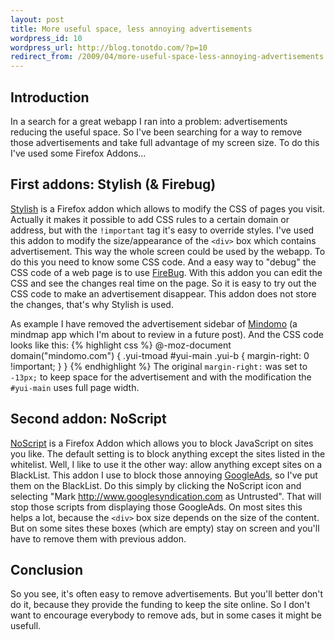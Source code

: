 ```yaml
---
layout: post
title: More useful space, less annoying advertisements
wordpress_id: 10
wordpress_url: http://blog.tonotdo.com/?p=10
redirect_from: /2009/04/more-useful-space-less-annoying-advertisements
---
```


## Introduction
In a search for a great webapp I ran into a problem: advertisements reducing the useful space. So I've been searching for a way to remove those advertisements and take full advantage of my screen size.
To do this I've used some Firefox Addons...

## First addons: Stylish (& Firebug)
[Stylish](https://addons.mozilla.org/en-US/firefox/addon/2108) is a Firefox addon which allows to modify the CSS of pages you visit. Actually it makes it possible to add CSS rules to a certain domain or address, but with the `!important` tag it's easy to override styles.
I've used this addon to modify the size/appearance of the `<div>` box which contains advertisement. This way the whole screen could be used by the webapp.
To do this you need to know some CSS code. And a easy way to "debug" the CSS code of a web page is to use [FireBug](https://addons.mozilla.org/en-US/firefox/addon/1843). With this addon you can edit the CSS and see the changes real time on the page. So it is easy to try out the CSS code to make an advertisement disappear. This addon does not store the changes, that's why Stylish is used.

As example I have removed the advertisement sidebar of [Mindomo](http://www.mindomo.com) (a mindmap app which I'm about to review in a future post). And the CSS code looks like this:
{% highlight css %}
@-moz-document domain("mindomo.com") {
   .yui-tmoad #yui-main .yui-b {
      margin-right: 0 !important;
   }
}
{% endhighlight %}
The original `margin-right:` was set to `-13px;` to keep space for the advertisement and with the modification the `#yui-main` uses full page width.

## Second addon: NoScript
[NoScript](https://addons.mozilla.org/en-US/firefox/addon/722) is a Firefox Addon which allows you to block JavaScript on sites you like. The default setting is to block anything except the sites listed in the whitelist. Well, I like to use it the other way: allow anything except sites on a BlackList.
This addon I use to block those annoying [GoogleAds](http://www.googlesyndication.com/), so I've put them on the BlackList. Do this simply by clicking the NoScript icon and selecting "Mark http://www.googlesyndication.com as Untrusted".
That will stop those scripts from displaying those GoogleAds. On most sites this helps a lot, because the `<div>` box size depends on the size of the content. But on some sites these boxes (which are empty) stay on screen and you'll have to remove them with previous addon.

## Conclusion
So you see, it's often easy to remove advertisements. But you'll better don't do it, because they provide the funding to keep the site online. So I don't want to encourage everybody to remove ads, but in some cases it might be usefull.
